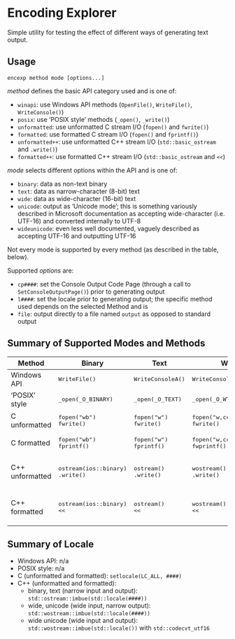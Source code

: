 ﻿# Encoding Explorer

Simple utility for testing the effect of different ways of generating text output.


## Usage

```
encexp method mode [options...]
```

_method_ defines the basic API category used and is one of:

* `winapi`: use Windows API methods (`OpenFile()`, `WriteFile()`, `WriteConsole()`)
* `posix`: use ‘POSIX style’ methods (`_open()`, `_write()`)
* `unformatted`: use unformatted C stream I/O (`fopen()` and `fwrite()`)
* `formatted`: use formatted C stream I/O (`fopen()` and `fprintf()`)
* `unformatted++`: use unformatted C++ stream I/O (`std::basic_ostream` and `.write()`)
* `formatted++`: use formatted C++ stream I/O (`std::basic_ostream` and `<<`)

_mode_ selects different options within the API and is one of:

* `binary`: data as non-text binary
* `text`: data as narrow-character (8-bit) text
* `wide`: data as wide-character (16-bit) text
* `unicode`: output as ‘Unicode mode’; this is something variously described
in Microsoft documentation as accepting wide-character (i.e. UTF-16) and
converted internally to UTF-8
* `wideunicode`: even less well documented, vaguely described as accepting UTF-16
and outputting UTF-16

Not every mode is supported by every method (as described in the table, below).

Supported _options_ are:

* `cp####`: set the Console Output Code Page (through a call to `SetConsoleOutputPage()`)
prior to generating output
* `l####`: set the locale prior to generating output;
the specific method used depends on the selected Method and is 
* `file`: output directly to a file named `output` as opposed to standard output


## Summary of Supported Modes and Methods

<TABLE>
	<THEAD>
		<TR>
			<TH>Method
			<TH>Binary
			<TH>Text
			<TH>Wide
			<TH>Unicode
			<TH>Wide Unicode
	</THEAD>
	<TBODY>
		<TR>
			<TD>Windows API
			<TD><TT>WriteFile()</TT>
			<TD><TT>WriteConsoleA()</TT>
			<TD><TT>WriteConsoleW()</TT>
			<TD>n/a
			<TD>n/a
		<TR>
			<TD>‘POSIX’ style
			<TD><TT>_open(_O_BINARY)</TT>
			<TD><TT>_open(_O_TEXT)</TT>
			<TD><TT>_open(_O_WTEXT)</TT>
			<TD><TT>_open(_O_U8TEXT)</TT>
			<TD><TT>_open(_O_U16TEXT)</TT>
		<TR>
			<TD>C unformatted
			<TD><TT>fopen("wb")</TT><BR><TT>fwrite()</TT>
			<TD><TT>fopen("w")</TT><BR><TT>fwrite()</TT>
			<TD><TT>fopen("w,ccs=unicode")</TT><BR><TT>fwrite()</TT>
			<TD><TT>fopen("w,ccs=utf-8")</TT><BR><TT>fwrite()</TT>
			<TD><TT>fopen("w,ccs=utf-16le")</TT><BR><TT>fwrite()</TT>
		<TR>
			<TD>C formatted
			<TD><TT>fopen("wb")</TT><BR><TT>fprintf()</TT>
			<TD><TT>fopen("w")</TT><BR><TT>fprintf()</TT>
			<TD><TT>fopen("w,ccs=unicode")</TT><BR><TT>fwprintf()</TT>
			<TD><TT>fopen("w,ccs=utf-8")</TT><BR><TT>fwprintf()</TT>
			<TD><TT>fopen("w,ccs=utf-16le")</TT><BR><TT>fwprintf()</TT>
		<TR>
			<TD>C++ unformatted
			<TD><TT>ostream(ios::binary)</TT><BR><TT>.write()</TT>
			<TD><TT>ostream()</TT><BR><TT>.write()</TT>
			<TD><TT>wostream()</TT><BR><TT>.write()</TT>
			<TD><TT>fopen("w,ccs=utf-8")</TT><BR><TT>wostream(FILE)</TT><BR><TT>.write()</TT>
			<TD><TT>fopen("w,ccs=utf-16le")</TT><BR><TT>wostream(FILE)</TT><BR><TT>codecvt_utf16</TT><BR><TT>.write()</TT>
		<TR>
			<TD>C++ formatted
			<TD><TT>ostream(ios::binary)</TT><BR><TT>&lt;&lt;</TT>
			<TD><TT>ostream()</TT><BR><TT>&lt;&lt;</TT>
			<TD><TT>wostream()</TT><BR><TT>&lt;&lt;</TT>
			<TD><TT>fopen("w,ccs=utf-8")</TT><BR><TT>wostream(FILE)</TT><BR><TT>&lt;&lt;</TT>
			<TD><TT>fopen("w,ccs=utf-16le")</TT><BR><TT>wostream(FILE)</TT><BR><TT>codecvt_utf16</TT><BR><TT>&lt;&lt;</TT>
	</TBODY>
</TABLE>


## Summary of Locale

* Windows API: n/a
* POSIX style: n/a
* C (unformatted and formatted): `setlocale(LC_ALL, ####)`
* C++ (unformatted and formatted):
	* binary, text (narrow input and output): `std::ostream::imbue(std::locale(####))`
	* wide, unicode (wide input, narrow output): `std::wostream::imbue(std::locale(####))`
	* wide unicode (wide input and output): `std::wostream::imbue(std::locale())` with `std::codecvt_utf16`
